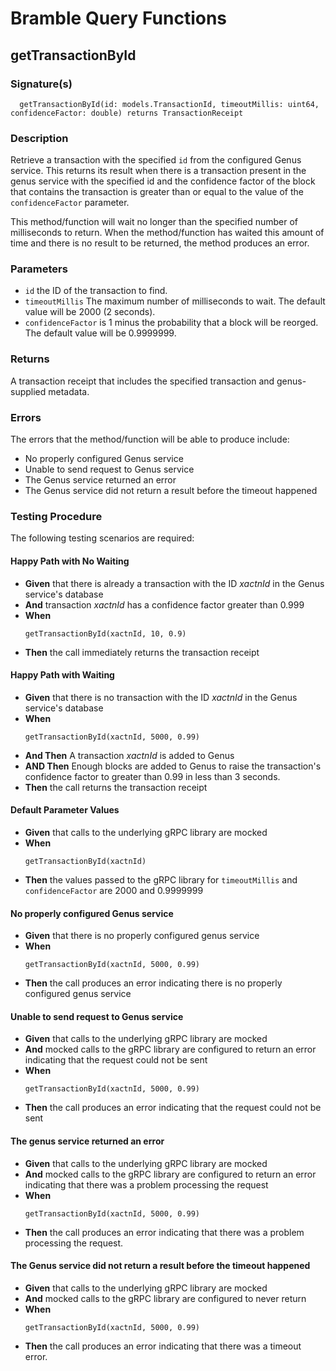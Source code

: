 # Bramble Query Functions

## getTransactionById
### Signature(s)
```
  getTransactionById(id: models.TransactionId, timeoutMillis: uint64, confidenceFactor: double) returns TransactionReceipt
```
### Description
Retrieve a transaction with the specified `id` from the configured Genus service. This returns its result when there is a
transaction present in the genus service with the specified id and the confidence factor of the block that contains the
transaction is greater than or equal to the value of the `confidenceFactor` parameter.

This method/function will wait no longer than the specified number of milliseconds to return. When the method/function
has waited this amount of time and there is no result to be returned, the method produces an error.

### Parameters
* `id` the ID of the transaction to find.
* `timeoutMillis` The maximum number of milliseconds to wait. The default value will be 2000 (2 seconds).
* `confidenceFactor` is 1 minus the probability that a block will be reorged. The default value will be 0.9999999.

### Returns
A transaction receipt that includes the specified transaction and genus-supplied metadata.

### Errors
The errors that the method/function will be able to produce include:
* No properly configured Genus service
* Unable to send request to Genus service
* The Genus service returned an error
* The Genus service did not return a result before the timeout happened

### Testing Procedure

The following testing scenarios are required:

#### Happy Path with No Waiting
* **Given** that there is already a transaction with the ID *xactnId* in the Genus service's database
* **And** transaction *xactnId* has a confidence factor greater than 0.999
* **When** 
    ```
    getTransactionById(xactnId, 10, 0.9)
    ```
* **Then** the call immediately returns the transaction receipt

#### Happy Path with Waiting
* **Given** that there is no transaction with the ID *xactnId* in the Genus service's database
* **When**
    ```
    getTransactionById(xactnId, 5000, 0.99)
    ```
* **And Then** A transaction *xactnId* is added to Genus
* **AND Then** Enough blocks are added to Genus to raise the transaction's confidence factor to greater than 0.99 in
               less than 3 seconds. 
* **Then** the call returns the transaction receipt

#### Default Parameter Values
* **Given** that calls to the underlying gRPC library are mocked
* **When**
    ```
    getTransactionById(xactnId)
    ```
* **Then** the values passed to the gRPC library for `timeoutMillis` and `confidenceFactor` are 2000 and 0.9999999

#### No properly configured Genus service
* **Given** that there is no properly configured genus service
* **When**
    ```
    getTransactionById(xactnId, 5000, 0.99)
    ```
* **Then** the call produces an error indicating there is no properly configured genus service

#### Unable to send request to Genus service
* **Given** that calls to the underlying gRPC library are mocked
* **And** mocked calls to the gRPC library are configured to return an error indicating that the request could not be
          sent
* **When**
    ```
    getTransactionById(xactnId, 5000, 0.99)
    ```
* **Then** the call produces an error indicating that the request could not be sent

#### The genus service returned an error
* **Given** that calls to the underlying gRPC library are mocked
* **And** mocked calls to the gRPC library are configured to return an error indicating that there was a problem
          processing the request
* **When**
    ```
    getTransactionById(xactnId, 5000, 0.99)
    ```
* **Then** the call produces an error indicating that there was a problem processing the request.

 
#### The Genus service did not return a result before the timeout happened
* **Given** that calls to the underlying gRPC library are mocked
* **And** mocked calls to the gRPC library are configured to never return
* **When**
    ```
    getTransactionById(xactnId, 5000, 0.99)
    ```
* **Then** the call produces an error indicating that there was a timeout error.
